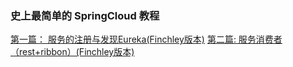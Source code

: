 ### 史上最简单的 SpringCloud 教程
[第一篇： 服务的注册与发现Eureka(Finchley版本)](https://blog.csdn.net/forezp/article/details/81040925)
[第二篇: 服务消费者（rest+ribbon）(Finchley版本)](https://blog.csdn.net/forezp/article/details/81040946)

